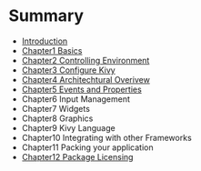 # Summary

* [Introduction](README.md)
* [Chapter1 Basics](chapter1.md)
* [Chapter2 Controlling Environment](chapter-2-controlling-environment.md)
* [Chapter3 Configure Kivy](chapter3-configure-kivy.md)
* [Chapter4 Architechtural Overivew](chapter4-architechtural-overivew.md)
* [Chapter5 Events and Properties](chapter5-events-and-properties.md)
* Chapter6 Input Management
* Chapter7 Widgets
* Chapter8 Graphics
* Chapter9 Kivy Language
* Chapter10 Integrating with other Frameworks
* Chapter11 Packing your application
* [Chapter12 Package Licensing](chapter12-package-licensing.md)


